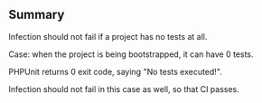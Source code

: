 ## Summary

Infection should not fail if a project has no tests at all.

Case: when the project is being bootstrapped, it can have 0 tests.

PHPUnit returns 0 exit code, saying "No tests executed!".

Infection should not fail in this case as well, so that CI passes.
